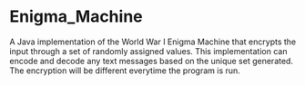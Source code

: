 # Enigma_Machine
A Java implementation of the World War I Enigma Machine that encrypts the input through a set of randomly assigned values. This implementation can encode and decode any text messages based on the unique set generated. The encryption will be different everytime the program is run.
